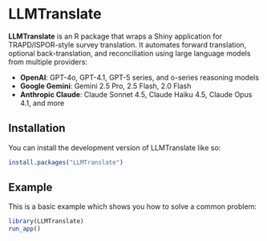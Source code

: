 
# LLMTranslate

<!-- badges: start -->
<!-- badges: end -->

**LLMTranslate** is an R package that wraps a Shiny application for TRAPD/ISPOR-style survey translation. It automates forward translation, optional back-translation, and reconciliation using large language models from multiple providers:

- **OpenAI**: GPT-4o, GPT-4.1, GPT-5 series, and o-series reasoning models
- **Google Gemini**: Gemini 2.5 Pro, 2.5 Flash, 2.0 Flash
- **Anthropic Claude**: Claude Sonnet 4.5, Claude Haiku 4.5, Claude Opus 4.1, and more


## Installation

You can install the development version of LLMTranslate like so:

``` r
install.packages("LLMTranslate")
```

## Example

This is a basic example which shows you how to solve a common problem:

``` r
library(LLMTranslate)
run_app()
```

